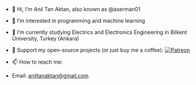 - 👋 Hi, I’m Anıl Tan Aktan, also known as @aserman01
- 👀 I’m interested in programming and machine learning
- 🌱 I’m currently studying Electrics and Electronics Engineering in Bilkent University, Turkey (Ankara)<br />
   
- 🚀 Support my open-source projects (or just buy me a coffee): [![Patreon](https://img.shields.io/badge/Support%20Me%20on-Patreon-orange?style=for-the-badge&logo=patreon)](https://www.patreon.com/AsertheLaserCrow)<br />
   
- 📫 How to reach me:
- Email: aniltanaktan@gmail.com
